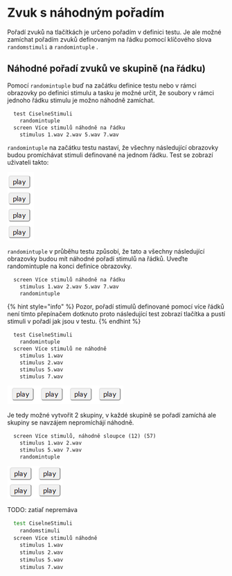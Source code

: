 # Zvuk s náhodným pořadím

Pořadí zvuků na tlačítkách je určeno pořadím v definici testu. Je ale možné zamíchat pořadím zvuků definovaným na řádku pomocí klíčového slova `randomstimuli` a `randomintuple` .

## Náhodné pořadí zvuků ve skupině (na řádku)

Pomocí `randomintuple` buď na začátku definice testu nebo v rámci obrazovky po definici stimulu a tasku je možné určit, že soubory v rámci jednoho řádku stimulu je možno náhodně zamíchat.

```
  test CiselneStimuli
    randomintuple
  screen Více stimulů náhodně na řádku
    stimulus 1.wav 2.wav 5.wav 7.wav
```

`randomintuple` na začátku testu nastaví, že všechny následující obrazovky budou promíchávat stimuli definované na jednom řádku. Test se zobrazí uživateli takto:

![Každý stimul má jedno tlačítko, nicméně první tlačítko má 25% pravděpodobnost, že přehraje 1.wav](<../../.gitbook/assets/image (9).png>)

`randomintuple` v průběhu testu způsobí, že tato a všechny následující obrazovky budou mít náhodné pořadí stimulů na řádků. Uveďte randomintuple na konci definice obrazovky.

```
  screen Více stimulů náhodně na řádku
    stimulus 1.wav 2.wav 5.wav 7.wav
    randomintuple
```

{% hint style="info" %}
Pozor, pořadí stimulů definované pomocí více řádků není tímto přepínačem dotknuto proto následující test zobrazí tlačítka a pustí stimuli v pořadí jak jsou v testu.
{% endhint %}

```
  test CiselneStimuli
    randomintuple
  screen Více stimulů ne náhodně
    stimulus 1.wav 
    stimulus 2.wav 
    stimulus 5.wav 
    stimulus 7.wav
```

![Tlačítka pouští zvuky v pořadí 1.wav, 2.wav, 5.wav, 7.wav](<../../.gitbook/assets/image (11).png>)

Je tedy možné vytvořit 2 skupiny, v každé skupině se pořadí zamíchá ale skupiny se navzájem nepromíchájí náhodně.

```
  screen Více stimulů, náhodně sloupce (12) (57)
    stimulus 1.wav 2.wav 
    stimulus 5.wav 7.wav    
    randomintuple
```

![V prvním sloupci tlačítka přehrají zvuky 1 a 2 pořadí náhodné, druhý sloupce obdobně pro zvuky 5 a 7](<../../.gitbook/assets/image (14) (1).png>)

TODO: zatiaľ nepremáva

```bash
  test CiselneStimuli
    randomstimuli
  screen Více stimulů náhodně
    stimulus 1.wav 
    stimulus 2.wav 
    stimulus 5.wav 
    stimulus 7.wav

```
